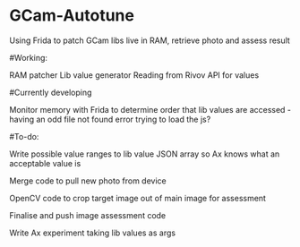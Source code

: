 # GCam-Autotune
Using Frida to patch GCam libs live in RAM, retrieve photo and assess result

#Working:

RAM patcher
Lib value generator
Reading from Rivov API for values

#Currently developing

Monitor memory with Frida to determine order that lib values are accessed - having an odd file not found error trying to load the js?

#To-do:

Write possible value ranges to lib value JSON array so Ax knows what an acceptable value is

Merge code to pull new photo from device

OpenCV code to crop target image out of main image for assessment

Finalise and push image assessment code

Write Ax experiment taking lib values as args

